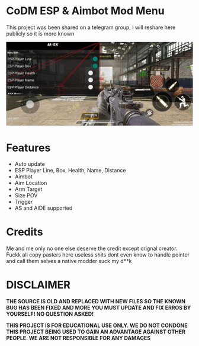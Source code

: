 # CoDM ESP & Aimbot Mod Menu
This project was been shared on a telegram group, I will reshare here publicly so it is more known

![](photo_2022-10-30_20-31-04.jpg)

# Features
- Auto update
- ESP Player Line, Box, Health, Name, Distance
- Aimbot
- Aim Location
- Arm Target
- Size POV
- Trigger
- AS and AIDE supported

# Credits
Me and me only no one else deserve the credit except orignal creator. Fuckk all copy pasters here useless shits dont even know to handle pointer and call them selves a native modder suck my d**k

# DISCLAIMER
**THE SOURCE IS OLD AND REPLACED WITH NEW FILES SO THE KNOWN BUG HAS BEEN FIXED AND MORE YOU MUST UPDATE AND FIX ERROS BY YOURSELF! NO QUESTION ASKED!**

**THIS PROJECT IS FOR EDUCATIONAL USE ONLY. WE DO NOT CONDONE THIS PROJECT BEING USED TO GAIN AN ADVANTAGE AGAINST OTHER PEOPLE. WE ARE NOT RESPONSIBLE FOR ANY DAMAGES**

